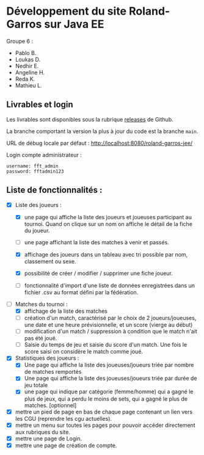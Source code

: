 # Développement du site Roland-Garros sur Java EE
Groupe 6 :
- Pablo B.
- Loukas D.
- Nedhir E.
- Angeline H.
- Reda K.
- Mathieu L.

## Livrables et login
Les livrables sont disponibles sous la rubrique [releases](https://github.com/redac/roland-garros-jee/releases) de Github.

La branche comportant la version la plus à jour du code est la branche `main`.

URL de débug locale par défaut : [http://localhost:8080/roland-garros-jee/](http://localhost:8080/roland-garros-jee/)

Login compte administrateur : 
```
username: fft_admin 
password: fftadmin123
```

## Liste de fonctionnalités : 


- [x] Liste des joueurs :
  - [x] une page qui affiche la liste des joueurs et joueuses participant au tournoi. Quand on clique sur un nom on affiche le détail de la fiche du joueur.  
  - [ ] une page affichant la liste des matches à venir et passés. 
  - [x] affichage des joueurs dans un tableau avec tri possible par nom, classement ou sexe.
  - [x] possibilité de créer / modifier / supprimer une fiche joueur.
  - [ ] fonctionnalité d'import d'une liste de données enregistrées dans un fichier .csv au format défini par la fédération.  


- [ ] Matches du tournoi :
  - [x] affichage de la liste des matches
  - [ ] création d'un match, caractérisé par le choix de 2 joueurs/joueuses, une date et une heure prévisionnelle, et un score (vierge au début)
  - [ ] modification d'un match / suppression à condition que le match n'ait pas été joué.
  - [ ] Saisie du temps de jeu et saisie du score d'un match. Une fois le score saisi on considère le match comme joué.  
 
- [x] Statistiques des joueurs :
  - [x] Une page qui affiche la liste des joueuses/joueurs triée par nombre de matches remportés
  - [x] Une page qui affiche la liste des joueuses/joueurs triée par durée de jeu totale
  - [x] une page qui indique par catégorie (femme/homme) qui a gagné le plus de jeux, qui a perdu le moins de sets, qui a gagné le plus de matches. [optionnel]

- [x] mettre un pied de page en bas de chaque page contenant un lien vers les CGU (reprendre les cgu actuelles).
- [x] mettre un menu sur toutes les pages pour pouvoir accéder directement aux rubriques du site.
- [x] mettre une page de Login.
- [x] mettre une page de création de compte.
